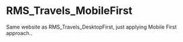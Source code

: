 # RMS_Travels_MobileFirst
Same website as RMS_Travels_DesktopFirst, just applying Mobile First approach..
